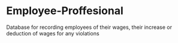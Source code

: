 # Employee-Proffesional
Database for recording employees of their wages, their increase or deduction of wages for any violations
